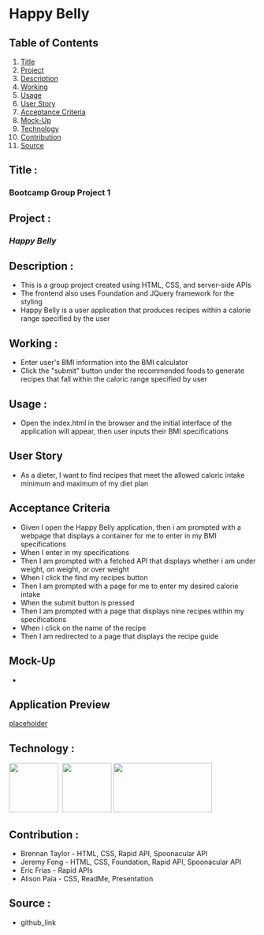 # Happy Belly

## Table of Contents
1. [Title](#title)
2. [Project](#project)
3. [Description](#description)
4. [Working](#working)
5. [Usage](#usage)
6. [User Story](#user_story)
7. [Acceptance Criteria](#acceptance_criteria)
8. [Mock-Up](#mock_up)
9. [Technology](#technology)
10. [Contribution](#contribution)
11. [Source](#source)

## Title :
### Bootcamp Group Project 1

## Project :
### *Happy Belly*

## Description :
* This is a group project created using HTML, CSS, and server-side APIs
*  The frontend also uses Foundation and JQuery framework for the styling
* Happy Belly is a user application that produces recipes within a calorie range specified by the user

## Working :
- Enter user's BMI information into the BMI calculator
- Click the "submit" button under the recommended foods to generate recipes that fall within the caloric range specified by user

## Usage :
- Open the index.html in the browser and the initial interface of the application will appear, then user inputs their BMI specifications

## User Story
- As a dieter, I want to find recipes that meet the allowed caloric intake minimum and maximum of my diet plan

## Acceptance Criteria
- Given I open the Happy Belly application, then i am prompted with a webpage that displays a container for me to enter in my BMI specifications
- When I enter in my specifications
- Then I am prompted with a fetched API that displays whether i am under weight, on weight, or over weight
- When I click the find my recipes button
- Then I am prompted with a page for me to enter my desired calorie intake
- When the submit button is pressed
- Then I am prompted with a page that displays nine recipes within my specifications 
- When i click on the name of the recipe
- Then I am redirected to a page that displays the recipe guide

## Mock-Up
- 

## Application Preview
[placeholder](./Recipe%20List%20-%20Google%20Chrome%202022-10-29%2018-08-50_Trim.mp4)

## Technology :
   <img src="https://th.bing.com/th/id/OIP.pqcPskVdTrJqfhZ-Z49AtQHaHn?w=170&h=180&c=7&r=0&o=5&pid=1.7" width="100" height="100"> 
   <img src="https://th.bing.com/th/id/OIP.R1E9EGEO11Qn7XMvQjX4AAHaDt?w=339&h=174&c=7&r=0&o=5&pid=1.7" width="100" height="100">
   <img src="https://th.bing.com/th/id/OIP.tzJ4oqkZn_MIPlsoT612MQHaCl?w=319&h=122&c=7&r=0&o=5&pid=1.7" width="200" height="100">

## Contribution :
- Brennan Taylor - HTML, CSS, Rapid API, Spoonacular API
- Jeremy Fong - HTML, CSS, Foundation, Rapid API, Spoonacular API
- Eric Frias - Rapid APIs
- Alison Paia - CSS, ReadMe, Presentation

## Source :
- github_link